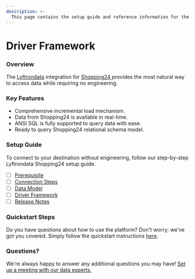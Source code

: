 ```yaml
---
description: >-
  This page contains the setup guide and reference information for the Shopping24 source connector.
---
```


# Driver Framework

### Overview

The [Lyftrondata](https://www.lyftrondata.com/) integration for [Shopping24](https://www.lyftrondata.com/integration/shopping24/)[ ](https://www.lyftrondata.com/integration/shopping24/)provides the most natural way to access data while requiring no engineering.

### Key Features

* Comprehensive incremental load mechanism.
* Data from Shopping24 is available in real-time.&#x20;
* ANSI SQL is fully supported to query data with ease.
* Ready to query Shopping24 relational schema model.

### Setup Guide

To connect to your destination without engineering, follow our step-by-step Lyftrondata Shopping24 setup guide.

* [ ] [Prerequisite](../../marketing-analytics/shopping24/prerequisite.md)
* [ ] [Connection Steps](../../marketing-analytics/shopping24/connection-steps.md)
* [ ] [Data Model](../../marketing-analytics/shopping24/data-model/)
* [ ] [Driver Framework](../../marketing-analytics/shopping24/driver-framework/)
* [ ] [Release Notes](../../marketing-analytics/shopping24/release-notes.md)

### Quickstart Steps

Do you have questions about how to use the platform? Don't worry; we've got you covered. Simply follow the quickstart instructions [here](../../../quickstart-steps.md).

### Questions? <a href="#questions" id="questions"></a>

We're always happy to answer any additional questions you may have! [Set up a meeting with our data experts.](https://www.lyftrondata.com/book-a-meeting/)


